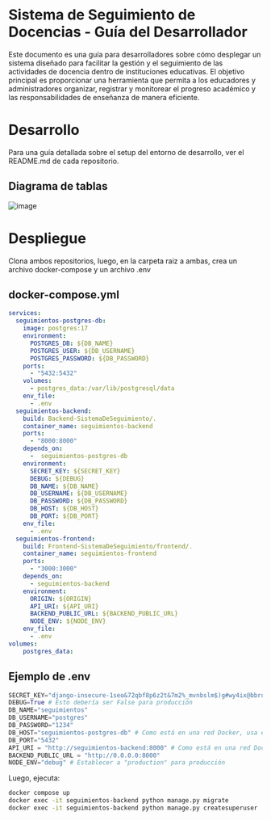 # Sistema de Seguimiento de Docencias - Guía del Desarrollador
Este documento es una guía para desarrolladores sobre cómo desplegar un sistema diseñado para facilitar la gestión y el seguimiento de las actividades de docencia dentro de instituciones educativas. El objetivo principal es proporcionar una herramienta que permita a los educadores y administradores organizar, registrar y monitorear el progreso académico y las responsabilidades de enseñanza de manera eficiente.
# Desarrollo
Para una guía detallada sobre el setup del entorno de desarrollo, ver el README.md de cada repositorio.
## Diagrama de tablas
![image](https://github.com/user-attachments/assets/2e0c1724-be3c-4758-9167-53274d2be552)


# Despliegue
Clona ambos repositorios, luego, en la carpeta raiz a ambas, crea un archivo docker-compose y un archivo .env

## docker-compose.yml
```yml
services:
  seguimientos-postgres-db:
    image: postgres:17
    environment:
      POSTGRES_DB: ${DB_NAME}
      POSTGRES_USER: ${DB_USERNAME}
      POSTGRES_PASSWORD: ${DB_PASSWORD}
    ports:
      - "5432:5432"
    volumes:
      - postgres_data:/var/lib/postgresql/data
    env_file:
      - .env
  seguimientos-backend:
    build: Backend-SistemaDeSeguimiento/.
    container_name: seguimientos-backend
    ports:
      - "8000:8000"
    depends_on:
      -  seguimientos-postgres-db
    environment:
      SECRET_KEY: ${SECRET_KEY}
      DEBUG: ${DEBUG}
      DB_NAME: ${DB_NAME}
      DB_USERNAME: ${DB_USERNAME}
      DB_PASSWORD: ${DB_PASSWORD}
      DB_HOST: ${DB_HOST}
      DB_PORT: ${DB_PORT}
    env_file:
      - .env
  seguimientos-frontend:
    build: Frontend-SistemaDeSeguimiento/frontend/.
    container_name: seguimientos-frontend
    ports:
      - "3000:3000"
    depends_on:
      - seguimientos-backend
    environment:
      ORIGIN: ${ORIGIN}
      API_URI: ${API_URI}
      BACKEND_PUBLIC_URL: ${BACKEND_PUBLIC_URL}
      NODE_ENV: ${NODE_ENV}
    env_file:
      - .env
volumes:
    postgres_data:
```
## Ejemplo de .env
```py
SECRET_KEY="django-insecure-1seo&72qbf8p6z2t&7m2%_mvnbslm$)g#wy4ix@bbruuwmug"
DEBUG=True # Esto debería ser False para producción
DB_NAME="seguimientos"
DB_USERNAME="postgres"
DB_PASSWORD="1234"
DB_HOST="seguimientos-postgres-db" # Como está en una red Docker, usa el nombre del contenedor de la base de datos
DB_PORT="5432"
API_URI = "http://seguimientos-backend:8000" # Como está en una red Docker, usa el nombre del contenedor del backend
BACKEND_PUBLIC_URL = "http://0.0.0.0:8000"
NODE_ENV="debug" # Establecer a "production" para producción
```
Luego, ejecuta:
```bash
docker compose up
docker exec -it seguimientos-backend python manage.py migrate
docker exec -it seguimientos-backend python manage.py createsuperuser
```

